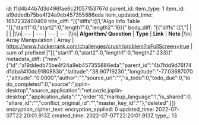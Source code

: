 id: f1d4b44b7d3d496fae6c2f057153767d
parent_id: 
item_type: 1
item_id: a19ddedb75be4f24a9eb457355886eda
item_updated_time: 1657232400409
title_diff: "[{\"diffs\":[[1,\"Algo Info Table \"]],\"start1\":0,\"start2\":0,\"length1\":0,\"length2\":16}]"
body_diff: "[{\"diffs\":[[1,\"|     |     |     |     |\\\n| --- | --- | --- | --- |\\\n| **Algorithm/ Question** | **Type** | **Link** | **Note** |\\\n| Array Manipulation | Array | https://www.hackerrank.com/challenges/crush/problem?isFullScreen=true | sum of prefixed |\"]],\"start1\":0,\"start2\":0,\"length1\":0,\"length2\":233}]"
metadata_diff: {"new":{"id":"a19ddedb75be4f24a9eb457355886eda","parent_id":"4b7fdd9d76f74d1dba1410dc9180883b","latitude":"38.90719230","longitude":"-77.03687070","altitude":"0.0000","author":"","source_url":"","is_todo":0,"todo_due":0,"todo_completed":0,"source":"joplin-desktop","source_application":"net.cozic.joplin-desktop","application_data":"","order":0,"markup_language":1,"is_shared":0,"share_id":"","conflict_original_id":"","master_key_id":""},"deleted":[]}
encryption_cipher_text: 
encryption_applied: 0
updated_time: 2022-07-07T22:20:01.913Z
created_time: 2022-07-07T22:20:01.913Z
type_: 13
